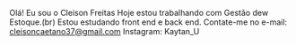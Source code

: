 Olá! Eu sou o Cleison Freitas
Hoje estou trabalhando com Gestão dew Estoque.(br)
Estou estudando front end e back end.
Contate-me no e-mail: cleisoncaetano37@gmail.com
Instagram: Kaytan_U

